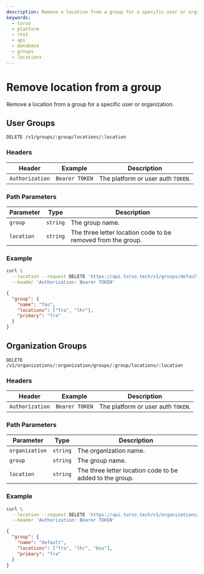 ```yaml
---
description: Remove a location from a group for a specific user or organization.
keywords:
  - turso
  - platform
  - rest
  - api
  - database
  - groups
  - locations
---
```


# Remove location from a group

Remove a location from a group for a specific user or organization.

## User Groups

`DELETE /v1/groups/:group/locations/:location`

### Headers

| Header          | Example        | Description                        |
| --------------- | -------------- | ---------------------------------- |
| `Authorization` | `Bearer TOKEN` | The platform or user auth `TOKEN`. |

### Path Parameters

| Parameter  | Type     | Description                                                  |
| ---------- | -------- | ------------------------------------------------------------ |
| `group`    | `string` | The group name.                                              |
| `location` | `string` | The three letter location code to be removed from the group. |

### Example

```bash
curl \
  --location --request DELETE 'https://api.turso.tech/v1/groups/default/locations/bos' \
  --header 'Authorization: Bearer TOKEN'
```

```json
{
  "group": {
    "name": "foo",
    "locations": ["fra", "lhr"],
    "primary": "fra"
  }
}
```

## Organization Groups

`DELETE /v1/organizations/:organization/groups/:group/locations/:location`

### Headers

| Header          | Example        | Description                        |
| --------------- | -------------- | ---------------------------------- |
| `Authorization` | `Bearer TOKEN` | The platform or user auth `TOKEN`. |

### Path Parameters

| Parameter      | Type     | Description                                              |
| -------------- | -------- | -------------------------------------------------------- |
| `organization` | `string` | The organization name.                                   |
| `group`        | `string` | The group name.                                          |
| `location`     | `string` | The three letter location code to be added to the group. |

### Example

```bash
curl \
  --location --request DELETE 'https://api.turso.tech/v1/organizations/some_org/groups/default/locations/bos' \
  --header 'Authorization: Bearer TOKEN'
```

```json
{
  "group": {
    "name": "default",
    "locations": ["fra", "lhr", "bos"],
    "primary": "fra"
  }
}
```
